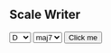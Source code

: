 <html>
<body>

<h2>Scale Writer</h2>
<select id="rootSelect">
    <option value="4,7,11,13,16,19,23,25,28">D</option>
    <option value="13,16,19,22,25,28,32,34,37">G</option>
    <option value="1,4,7,10,13,16,19,22,25">C</option>
    <option value="10,13,16,18,22,25,28,31,34">F</option>
    <option value="18,22,25,27,31,34,37,39,43">B♭</option>
  </select>
  <select id="chordSelect">
    <option value="0,0,0,0,0,0,0,0,0">maj7</option>
    <option value="0,0,0,0,0,0,1,0,0">7</option>
    <option value="0,0,1,0,0,0,1,0,0">-7</option>
    <option value="0,1,1,0,1,1,1,0,1">-7b5</option>
  </select>
<button onclick="myFunction()">Click me</button>
<p id="demo"></p>

<script>
function myFunction() {
const noteArray = ["C♭",	"C",	"C♯",	"D♭",	"D",	"D♯",	"E♭",	"E",	"E♯",	"F♭",	"F",	"F♯",	"G♭",	"G",	"G♯",	"A♭",	"A",	"A♯",	"B♭",	"B",	"B♯",	"C♭",	"C",	"C♯",	"D♭",	"D",	"D♯",	"E♭",	"E",	"E♯",	"F♭",	"F",	"F♯",	"G♭",	"G",	"G♯",	"A♭",	"A",	"A♯",	"B♭",	"B",	"B♯",	"C♭",	"C",	"C♯"
];
var x = document.getElementById("rootSelect").value;
const keyArray = x.split(",");
var y = document.getElementById("chordSelect").value;
const chordArray = y.split(",");
let scale = "";
for (let i = 0; i <= 8; i++) {
    scale += noteArray[keyArray[i]-chordArray[i]] + " ";
}
document.getElementById("demo").innerHTML = scale;
}
</script>

</body>
</html>
